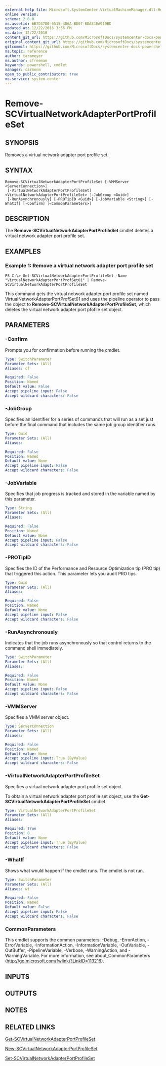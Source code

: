 ```yaml
---
external help file: Microsoft.SystemCenter.VirtualMachineManager.dll-Help.xml
online version: 
schema: 2.0.0
ms.assetid: 6B7D37D0-0515-4D6A-BD07-BDA54EA919BD
updated_at: 12/22/2016 3:56 PM
ms.date: 12/22/2016
content_git_url: https://github.com/MicrosoftDocs/systemcenter-docs-powershell/blob/master/systemcenter-cmdlets/SystemCenter2016/VirtualMachineManager/vlatest/Remove-SCVirtualNetworkAdapterPortProfileSet.md
original_content_git_url: https://github.com/MicrosoftDocs/systemcenter-docs-powershell/blob/master/systemcenter-cmdlets/SystemCenter2016/VirtualMachineManager/vlatest/Remove-SCVirtualNetworkAdapterPortProfileSet.md
gitcommit: https://github.com/MicrosoftDocs/systemcenter-docs-powershell/blob/96e5647587661652225fbdd2c797cd4d59d542bc/systemcenter-cmdlets/SystemCenter2016/VirtualMachineManager/vlatest/Remove-SCVirtualNetworkAdapterPortProfileSet.md
ms.topic: reference
author: tarameyer
ms.author: cfreeman
keywords: powershell, cmdlet
manager: carmonm
open_to_public_contributors: true
ms.service: system-center
---
```


# Remove-SCVirtualNetworkAdapterPortProfileSet

## SYNOPSIS
Removes a virtual network adapter port profile set.

## SYNTAX

```
Remove-SCVirtualNetworkAdapterPortProfileSet [-VMMServer <ServerConnection>]
 [-VirtualNetworkAdapterPortProfileSet] <VirtualNetworkAdapterPortProfileSet> [-JobGroup <Guid>]
 [-RunAsynchronously] [-PROTipID <Guid>] [-JobVariable <String>] [-WhatIf] [-Confirm] [<CommonParameters>]
```

## DESCRIPTION
The **Remove-SCVirtualNetworkAdapterPortProfileSet** cmdlet deletes a virtual network adapter port profile set.

## EXAMPLES

### Example 1: Remove a virtual network adapter port profile set
```
PS C:\> Get-SCVirtualNetworkAdapterPortProfileSet -Name "VirtualNetworkAdapterPortProfSet01" | Remove-SCVirtualNetworkAdapterPortProfileSet
```

This command gets the virtual network adapter port profile set named VirtualNetworkAdapterPortProfSet01 and uses the pipeline operator to pass the object to **Remove-SCVirtualNetworkAdapterPortProfileSet**, which deletes the virtual network adapter port pfofile set object.

## PARAMETERS

### -Confirm
Prompts you for confirmation before running the cmdlet.

```yaml
Type: SwitchParameter
Parameter Sets: (All)
Aliases: cf

Required: False
Position: Named
Default value: False
Accept pipeline input: False
Accept wildcard characters: False
```

### -JobGroup
Specifies an identifier for a series of commands that will run as a set just before the final command that includes the same job group identifier runs.

```yaml
Type: Guid
Parameter Sets: (All)
Aliases: 

Required: False
Position: Named
Default value: None
Accept pipeline input: False
Accept wildcard characters: False
```

### -JobVariable
Specifies that job progress is tracked and stored in the variable named by this parameter.

```yaml
Type: String
Parameter Sets: (All)
Aliases: 

Required: False
Position: Named
Default value: None
Accept pipeline input: False
Accept wildcard characters: False
```

### -PROTipID
Specifies the ID of the Performance and Resource Optimization tip (PRO tip) that triggered this action.
This parameter lets you audit PRO tips.

```yaml
Type: Guid
Parameter Sets: (All)
Aliases: 

Required: False
Position: Named
Default value: None
Accept pipeline input: False
Accept wildcard characters: False
```

### -RunAsynchronously
Indicates that the job runs asynchronously so that control returns to the command shell immediately.

```yaml
Type: SwitchParameter
Parameter Sets: (All)
Aliases: 

Required: False
Position: Named
Default value: None
Accept pipeline input: False
Accept wildcard characters: False
```

### -VMMServer
Specifies a VMM server object.

```yaml
Type: ServerConnection
Parameter Sets: (All)
Aliases: 

Required: False
Position: Named
Default value: None
Accept pipeline input: True (ByValue)
Accept wildcard characters: False
```

### -VirtualNetworkAdapterPortProfileSet
Specifies a virtual network adapter port profile set object.

To obtain a virtual network adapter port profile set object, use the **Get-SCVirtualNetworkAdapterPortProfileSet** cmdlet.

```yaml
Type: VirtualNetworkAdapterPortProfileSet
Parameter Sets: (All)
Aliases: 

Required: True
Position: 0
Default value: None
Accept pipeline input: True (ByValue)
Accept wildcard characters: False
```

### -WhatIf
Shows what would happen if the cmdlet runs.
The cmdlet is not run.

```yaml
Type: SwitchParameter
Parameter Sets: (All)
Aliases: wi

Required: False
Position: Named
Default value: False
Accept pipeline input: False
Accept wildcard characters: False
```

### CommonParameters
This cmdlet supports the common parameters: -Debug, -ErrorAction, -ErrorVariable, -InformationAction, -InformationVariable, -OutVariable, -OutBuffer, -PipelineVariable, -Verbose, -WarningAction, and -WarningVariable. For more information, see about_CommonParameters (http://go.microsoft.com/fwlink/?LinkID=113216).

## INPUTS

## OUTPUTS

## NOTES

## RELATED LINKS

[Get-SCVirtualNetworkAdapterPortProfileSet](xref:SystemCenter2016/VirtualMachineManager/vlatest/Get-SCVirtualNetworkAdapterPortProfileSet.md)

[New-SCVirtualNetworkAdapterPortProfileSet](xref:SystemCenter2016/VirtualMachineManager/vlatest/New-SCVirtualNetworkAdapterPortProfileSet.md)

[Set-SCVirtualNetworkAdapterPortProfileSet](xref:SystemCenter2016/VirtualMachineManager/vlatest/Set-SCVirtualNetworkAdapterPortProfileSet.md)

